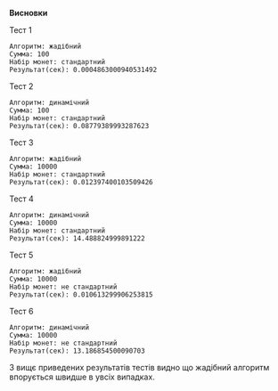 **Висновки**

Тест 1

    Алгоритм: жадібний
    Сумма: 100
    Набір монет: стандартний
    Результат(сек): 0.0004863000940531492

Тест 2

    Алгоритм: динамічний
    Сумма: 100
    Набір монет: стандартний
    Результат(сек): 0.08779389993287623

Тест 3

    Алгоритм: жадібний
    Сумма: 10000
    Набір монет: стандартний
    Результат(сек): 0.012397400103509426

Тест 4

    Алгоритм: динамічний
    Сумма: 10000
    Набір монет: стандартний
    Результат(сек): 14.488824999891222

Тест 5

    Алгоритм: жадібний
    Сумма: 10000
    Набір монет: не стандартний
    Результат(сек): 0.010613299906253815

Тест 6

    Алгоритм: динамічний
    Сумма: 10000
    Набір монет: не стандартний
    Результат(сек): 13.186854500090703

З вищє приведених результатів тестів видно що жадібний алгоритм впорується швидше в увсіх випадках.
